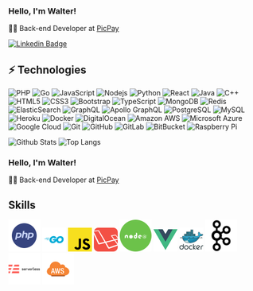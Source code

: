 ### Hello, I'm Walter! 

👨‍💻 Back-end Developer at [PicPay](https://picpay.com.br/site)

[![Linkedin Badge](https://img.shields.io/badge/-WalterPaes-blue?style=flat-square&logo=Linkedin&logoColor=white&link=https://www.linkedin.com/in/walter-paes/)](https://www.linkedin.com/in/walter-paes/)

## ⚡ Technologies

![PHP](https://img.shields.io/badge/-PHP-777BB4?style=flat-square&logo=php)
![Go](https://img.shields.io/badge/-Go-00ADD8?style=flat-square&logo=go)
![JavaScript](https://img.shields.io/badge/-JavaScript-black?style=flat-square&logo=javascript)
![Nodejs](https://img.shields.io/badge/-Nodejs-black?style=flat-square&logo=Node.js)
![Python](https://img.shields.io/badge/-Python-black?style=flat-square&logo=Python)
![React](https://img.shields.io/badge/-React-black?style=flat-square&logo=react)
![Java](https://img.shields.io/badge/-java-E34A86?style=flat-square&logo=java)
![C++](https://img.shields.io/badge/-C++-00599C?style=flat-square&logo=c)
![HTML5](https://img.shields.io/badge/-HTML5-E34F26?style=flat-square&logo=html5&logoColor=white)
![CSS3](https://img.shields.io/badge/-CSS3-1572B6?style=flat-square&logo=css3)
![Bootstrap](https://img.shields.io/badge/-Bootstrap-563D7C?style=flat-square&logo=bootstrap)
![TypeScript](https://img.shields.io/badge/-TypeScript-007ACC?style=flat-square&logo=typescript)
![MongoDB](https://img.shields.io/badge/-MongoDB-black?style=flat-square&logo=mongodb)
![Redis](https://img.shields.io/badge/-Redis-black?style=flat-square&logo=Redis)
![ElasticSearch](https://img.shields.io/badge/-ElasticSearch-005571?style=flat-square&logo=elasticsearch)
![GraphQL](https://img.shields.io/badge/-GraphQL-E10098?style=flat-square&logo=graphql)
![Apollo GraphQL](https://img.shields.io/badge/-Apollo%20GraphQL-311C87?style=flat-square&logo=apollo-graphql)
![PostgreSQL](https://img.shields.io/badge/-PostgreSQL-336791?style=flat-square&logo=postgresql)
![MySQL](https://img.shields.io/badge/-MySQL-black?style=flat-square&logo=mysql)
![Heroku](https://img.shields.io/badge/-Heroku-430098?style=flat-square&logo=heroku)
![Docker](https://img.shields.io/badge/-Docker-black?style=flat-square&logo=docker)
![DigitalOcean](https://img.shields.io/badge/-Digital%20Ocean-darkblue?style=flat-square&logo=digitalocean)
![Amazon AWS](https://img.shields.io/badge/Amazon%20AWS-232F3E?style=flat-square&logo=amazon-aws)
![Microsoft Azure](https://img.shields.io/badge/Microsoft%20Azure-232F7E?style=flat-square&logo=microsoft-azure)
![Google Cloud](https://img.shields.io/badge/Google%20Cloud-black?style=flat-square&logo=google-cloud)
![Git](https://img.shields.io/badge/-Git-black?style=flat-square&logo=git)
![GitHub](https://img.shields.io/badge/-GitHub-181717?style=flat-square&logo=github)
![GitLab](https://img.shields.io/badge/-GitLab-FCA121?style=flat-square&logo=gitlab)
![BitBucket](https://img.shields.io/badge/-BitBucket-darkblue?style=flat-square&logo=bitbucket)
![Raspberry Pi](https://img.shields.io/badge/-Raspberry%20Pi-C51A4A?style=flat-square&logo=Raspberry-Pi)

![Github Stats](https://github-readme-stats.vercel.app/api?username=WalterPaes&count_private=true&show_icons=true&include_all_commits=true)
![Top Langs](https://github-readme-stats.vercel.app/api/top-langs/?username=WalterPaes&hide=TeX&layout=compact)

### Hello, I'm Walter! 
👨‍💻 Back-end Developer at [PicPay](https://picpay.com.br/site)

## Skills
[![PHP](icons/php.png)](https://www.php.net/)
[![Go](icons/go.png)](https://golang.org/)
[![JS](icons/js.png)](https://developer.mozilla.org/pt-BR/docs/Web/JavaScript)
[![Laravel](icons/laravel.png)](https://laravel.com/)
[![Node JS](icons/node.png)](https://nodejs.org/en/)
[![Vue](icons/vue.png)](https://vuejs.org/)
[![Docker](icons/docker.png)](https://www.docker.com/)
<a href="https://kafka.apache.org/" target="_blank"><img src="icons/kafka.png" alt="Kafka" width="64"/></a>
<a href="https://www.serverless.com/" target="_blank"><img src="icons/serverless.png" alt="Serverless" width="64"/></a>
[![AWS](icons/aws.png)](https://aws.amazon.com/)
